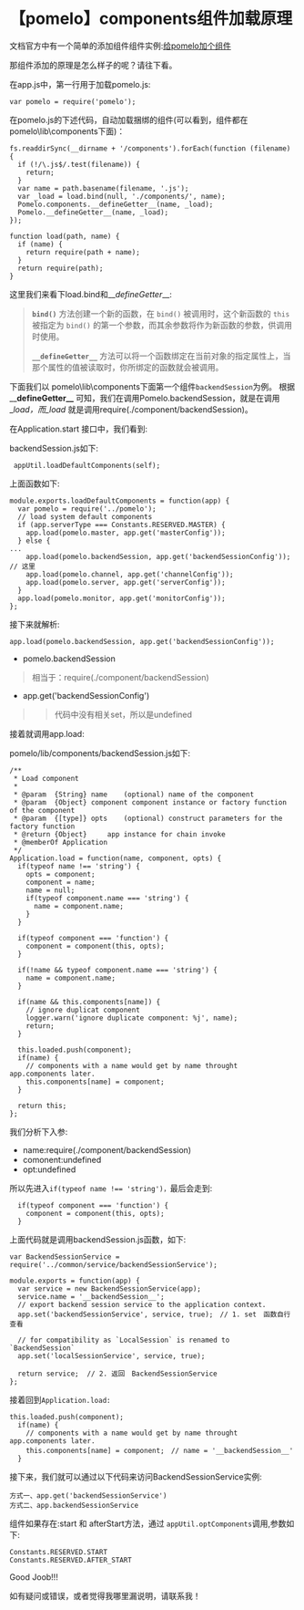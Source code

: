 # 【pomelo】components组件加载原理

文档官方中有一个简单的添加组件组件实例:[给pomelo加个组件](https://github.com/NetEase/pomelo/wiki/%E7%BB%99pomelo%E5%8A%A0%E4%B8%AA%E7%BB%84%E4%BB%B6)

那组件添加的原理是怎么样子的呢？请往下看。

在app.js中，第一行用于加载pomelo.js:

```text
var pomelo = require('pomelo');
```

在pomelo.js的下述代码，自动加载捆绑的组件\(可以看到，组件都在 pomelo\lib\components下面\)：

```text
fs.readdirSync(__dirname + '/components').forEach(function (filename) {
  if (!/\.js$/.test(filename)) {
    return;
  }
  var name = path.basename(filename, '.js');
  var _load = load.bind(null, './components/', name);
  Pomelo.components.__defineGetter__(name, _load);
  Pomelo.__defineGetter__(name, _load);
});

function load(path, name) {
  if (name) {
    return require(path + name);
  }
  return require(path);
}
```

这里我们来看下load.bind和\_\__defineGetter_\_\_:

> **`bind()`** 方法创建一个新的函数，在 `bind()` 被调用时，这个新函数的 `this` 被指定为 `bind()` 的第一个参数，而其余参数将作为新函数的参数，供调用时使用。
>
> **`__defineGetter__`** 方法可以将一个函数绑定在当前对象的指定属性上，当那个属性的值被读取时，你所绑定的函数就会被调用。

下面我们以 pomelo\lib\components下面第一个组件`backendSession`为例。 根据\_\_**defineGetter\_\_** 可知，我们在调用Pomelo.backendSession，就是在调用\__load，而\_load_ 就是调用require\(./component/backendSession\)。

在Application.start 接口中，我们看到:

backendSession.js如下:

```text
 appUtil.loadDefaultComponents(self);
```

上面函数如下:

```text
module.exports.loadDefaultComponents = function(app) {
  var pomelo = require('../pomelo');
  // load system default components
  if (app.serverType === Constants.RESERVED.MASTER) {
    app.load(pomelo.master, app.get('masterConfig'));
  } else {
...
    app.load(pomelo.backendSession, app.get('backendSessionConfig')); // 这里
    app.load(pomelo.channel, app.get('channelConfig'));
    app.load(pomelo.server, app.get('serverConfig'));
  }
  app.load(pomelo.monitor, app.get('monitorConfig'));
};
```

接下来就解析:

```text
app.load(pomelo.backendSession, app.get('backendSessionConfig'));
```

* pomelo.backendSession

> 相当于：require\(./component/backendSession\)

* app.get\('backendSessionConfig'\)

> > 代码中没有相关set，所以是undefined

接着就调用app.load:

pomelo/lib/components/backendSession.js如下:

```text
/**
 * Load component
 *
 * @param  {String} name    (optional) name of the component
 * @param  {Object} component component instance or factory function of the component
 * @param  {[type]} opts    (optional) construct parameters for the factory function
 * @return {Object}     app instance for chain invoke
 * @memberOf Application
 */
Application.load = function(name, component, opts) {
  if(typeof name !== 'string') {
    opts = component;
    component = name;
    name = null;
    if(typeof component.name === 'string') {
      name = component.name;
    }
  }

  if(typeof component === 'function') {
    component = component(this, opts);
  }

  if(!name && typeof component.name === 'string') {
    name = component.name;
  }

  if(name && this.components[name]) {
    // ignore duplicat component
    logger.warn('ignore duplicate component: %j', name);
    return;
  }

  this.loaded.push(component);
  if(name) {
    // components with a name would get by name throught app.components later.
    this.components[name] = component;
  }

  return this;
};
```

我们分析下入参:

* name:require\(./component/backendSession\)
* comonent:undefined
* opt:undefined

所以先进入`if(typeof name !== 'string')，`最后会走到:

```text
  if(typeof component === 'function') {
    component = component(this, opts);
  }
```

上面代码就是调用backendSession.js函数，如下:

```text
var BackendSessionService = require('../common/service/backendSessionService');

module.exports = function(app) {
  var service = new BackendSessionService(app);
  service.name = '__backendSession__';
  // export backend session service to the application context.
  app.set('backendSessionService', service, true);　// 1. set　函数自行查看

  // for compatibility as `LocalSession` is renamed to `BackendSession` 
  app.set('localSessionService', service, true);

  return service;  // 2. 返回　BackendSessionService
};
```

接着回到`Application.load:`

```text
this.loaded.push(component);
  if(name) {
    // components with a name would get by name throught app.components later.
    this.components[name] = component;　// name = '__backendSession__'
  }
```

接下来，我们就可以通过以下代码来访问BackendSessionService实例:

```text
方式一、app.get('backendSessionService')
方式二、app.backendSessionService
```

组件如果存在:start 和 afterStart方法，通过 `appUtil.optComponents`调用,参数如下:

```text
Constants.RESERVED.START
Constants.RESERVED.AFTER_START
```

Good Joob!!!

如有疑问或错误，或者觉得我哪里漏说明，请联系我！

